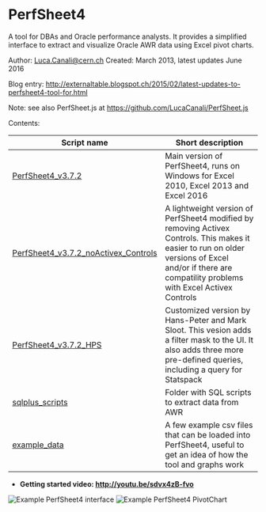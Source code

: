 # PerfSheet4 

A tool for DBAs and Oracle performance analysts.
It provides a simplified interface to extract and visualize Oracle AWR data using Excel pivot charts.

Author: Luca.Canali@cern.ch
Created: March 2013, latest updates June 2016

Blog entry: http://externaltable.blogspot.ch/2015/02/latest-updates-to-perfsheet4-tool-for.html

Note: see also PerfSheet.js at https://github.com/LucaCanali/PerfSheet.js

Contents:

| Script name             | Short description
| ----------------------- | ------------------------------------------------------------------------------------------------------------
| [PerfSheet4_v3.7.2](PerfSheet4_v3.7.2.xlsm)| Main version of PerfSheet4, runs on Windows for Excel 2010, Excel 2013 and Excel 2016
| [PerfSheet4_v3.7.2_noActivex_Controls](PerfSheet4_v3.7.2_noActivex_Controls.xlsm) | A lightweight version of PerfSheet4 modified by removing Activex Controls. This makes it easier to run on older versions of Excel and/or if there are compatility problems with Excel Activex Controls
| [PerfSheet4_v3.7.2_HPS](PerfSheet4_v3.7.2_HPS.xlsm) | Customized version by Hans-Peter and Mark Sloot. This vesion adds a filter mask to the UI. It also adds three more pre-defined queries, including a query for Statspack
| [sqlplus_scripts](sqlplus_scripts) | Folder with SQL scripts to extract data from AWR
| [example_data](example_data) | A few example csv files that can be loaded into PerfSheet4, useful to get an idea of how the tool and graphs work

- **Getting started video: http://youtu.be/sdvx4zB-fvo**

![Example PerfSheet4 interface](http://3.bp.blogspot.com/-Vd5j72FpdIU/VOJWn6i37HI/AAAAAAAAEoM/N8MBLUhnmQI/s1600/blog_PerfSheet4_v37.png)
![Example PerfSheet4 PivotChart](http://3.bp.blogspot.com/-RwUARWt1gNk/VN5osDj-rYI/AAAAAAAAEns/O1l_kbKhEtc/s1600/blog_perfsheet4_v37_graph_IO%2B_annotated.png)


